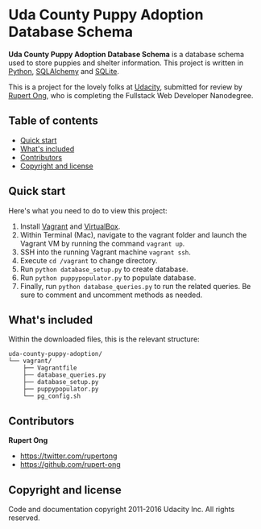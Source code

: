 # Uda County Puppy Adoption Database Schema

**Uda County Puppy Adoption Database Schema** is a database schema used to store puppies and shelter information. This project is written in [Python](https://www.python.org), [SQLAlchemy](http://sqlalchemy.org) and [SQLite](https://www.sqlite.org).

This is a project for the lovely folks at [Udacity](https://www.udacity.com), submitted for review by [Rupert Ong](http://twitter.com/rupertong), who is completing the Fullstack Web Developer Nanodegree.


## Table of contents

* [Quick start](#quick-start)
* [What's included](#whats-included)
* [Contributors](#contributors)
* [Copyright and license](#copyright-and-license)


## Quick start

Here's what you need to do to view this project:

1. Install [Vagrant](https://www.vagrantup.com) and [VirtualBox](https://www.virtualbox.org).
2. Within Terminal (Mac), navigate to the vagrant folder and launch the Vagrant VM by running the command `vagrant up`.
3. SSH into the running Vagrant machine `vagrant ssh`. 
4. Execute `cd /vagrant` to change directory.
5. Run `python database_setup.py` to create database.
6. Run `python puppypopulator.py` to populate database.
7. Finally, run `python database_queries.py` to run the related queries. Be sure to comment and uncomment methods as needed.


## What's included

Within the downloaded files, this is the relevant structure:

```
uda-county-puppy-adoption/
└── vagrant/
    ├── Vagrantfile
    ├── database_queries.py
    ├── database_setup.py
    ├── puppypopulator.py
    └── pg_config.sh
```


## Contributors

**Rupert Ong**

* <https://twitter.com/rupertong>
* <https://github.com/rupert-ong>


## Copyright and license

Code and documentation copyright 2011-2016 Udacity Inc. All rights reserved.
